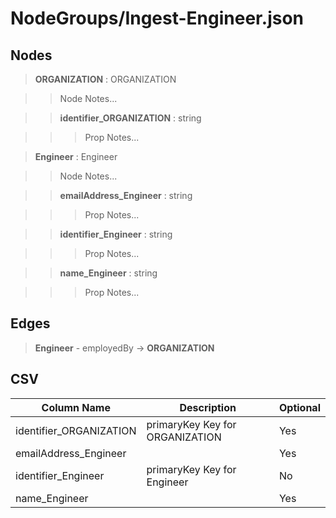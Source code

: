 # NodeGroups/Ingest-Engineer.json
## Nodes

>**ORGANIZATION** : ORGANIZATION

>>Node Notes...

>>**identifier_ORGANIZATION** : string
    
>>>Prop Notes...

>**Engineer** : Engineer

>>Node Notes...

>>**emailAddress_Engineer** : string
    
>>>Prop Notes...

>>**identifier_Engineer** : string
    
>>>Prop Notes...

>>**name_Engineer** : string
    
>>>Prop Notes...

## Edges

>**Engineer** - employedBy -> **ORGANIZATION**

## CSV

Column Name | Description |Optional
------------|-------------|---
identifier_ORGANIZATION| primaryKey Key for ORGANIZATION | Yes
emailAddress_Engineer| | Yes
identifier_Engineer| primaryKey Key for Engineer | No
name_Engineer| | Yes
